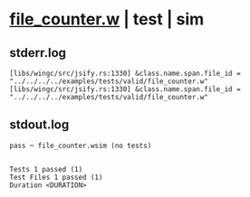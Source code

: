 # [file_counter.w](../../../../../examples/tests/valid/file_counter.w) | test | sim

## stderr.log
```log
[libs/wingc/src/jsify.rs:1330] &class.name.span.file_id = "../../../../examples/tests/valid/file_counter.w"
[libs/wingc/src/jsify.rs:1330] &class.name.span.file_id = "../../../../examples/tests/valid/file_counter.w"
```

## stdout.log
```log
pass ─ file_counter.wsim (no tests)
 
 
Tests 1 passed (1)
Test Files 1 passed (1)
Duration <DURATION>
```

